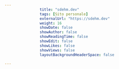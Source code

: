 ---
                title: "sdehm.dev"
                tags: [Sito personale]
                externalUrl: "https://sdehm.dev"
                weight: 16
                showDate: false
                showAuthor: false
                showReadingTime: false
                showEdit: false
                showLikes: false
                showViews: false
                layoutBackgroundHeaderSpace: false
                ---

